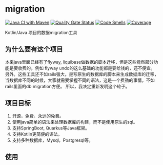 # migration

[![Java CI with Maven](https://github.com/JavaDream/migration/actions/workflows/maven.yml/badge.svg?branch=kotlin)](https://github.com/JavaDream/migration/actions/workflows/maven.yml)
[![Quality Gate Status](https://sonarcloud.io/api/project_badges/measure?project=JavaDream_migration&metric=alert_status&branch=kotlin)](https://sonarcloud.io/dashboard?id=JavaDream_migration&branch=kotlin)
[![Code Smells](https://sonarcloud.io/api/project_badges/measure?project=JavaDream_migration&metric=code_smells&branch=kotlin)](https://sonarcloud.io/dashboard?id=JavaDream_migration&branch=kotlin)
[![Coverage](https://sonarcloud.io/api/project_badges/measure?project=JavaDream_migration&metric=coverage&branch=kotlin)](https://sonarcloud.io/dashboard?id=JavaDream_migration&branch=kotlin)


Kotlin/Java 项目的数据migration工具

## 为什么要有这个项目

本来java里面已经有了flyway, liquibase做数据的脚本迁移，但是这些竟然部分功能是要收费的。例如 flyway undo的这么基础的功能都是要给钱的，还不便宜。
另外，这些工具还不如rails强大，是写原生的数据库的脚本来生成数据库的迁移，当数据库不同的时候，大家就需要掌握不同的语法，这是一个费劲的事情。不如rails里面的db migration方便。
所以，我决定重新发明这个轮子。

## 项目目标
1. 开源，免费，永远的免费。
2. 使用java简单的语法来处理数据库的构建，而不是使用原生的sql。
3. 支持SpringBoot, Quarkus等Java框架。
4. 支持Kotlin更简便的语法。
5. 支持多种数据库，Mysql，Postgresql等。

## 使用
